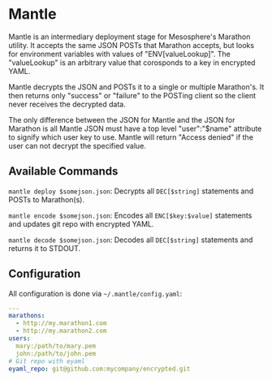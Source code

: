 # Mantle
Mantle is an intermediary deployment stage for Mesosphere's Marathon utility. It accepts the same JSON POSTs that Marathon accepts, but looks for environment variables with values of "ENV[valueLookup]". The "valueLookup" is an arbitrary value that corosponds to a key in encrypted YAML. 

Mantle decrypts the JSON and POSTs it to a single or multiple Marathon's. It then returns only "success" or "failure" to the POSTing client so the client never receives the decrypted data. 

The only difference between the JSON for Mantle and the JSON for Marathon is all Mantle JSON must have a top level "user":"$name" attribute to signify which  user key to use. Mantle will return "Access denied" if the user can not decrypt the specified value. 

## Available Commands

```mantle deploy $somejson.json```: Decrypts all `DEC[$string]` statements and POSTs to Marathon(s).

```mantle encode $somejson.json```: Encodes all `ENC[$key:$value]` statements and updates git repo with encrypted YAML.

```mantle decode $somejson.json```: Decodes all `DEC[$string]` statements and returns it to STDOUT. 

## Configuration
All configuration is done via `~/.mantle/config.yaml`:

```yaml
---
marathons:
  - http://my.marathon1.com
  - http://my.marathon2.com
users:
  mary:/path/to/mary.pem
  john:/path/to/john.pem
# Git repo with eyaml 
eyaml_repo: git@github.com:mycompany/encrypted.git
```
